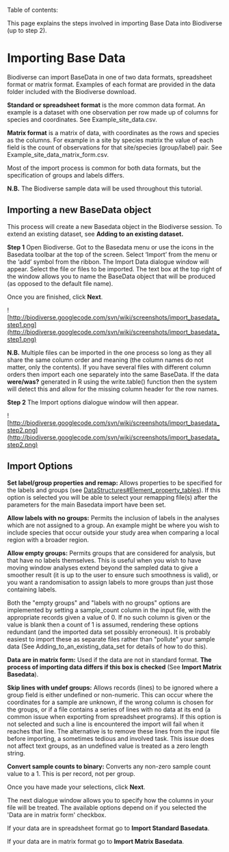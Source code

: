 Table of contents:



This page explains the steps involved in importing Base Data into Biodiverse (up to step 2).

# Importing Base Data #
Biodiverse can import BaseData in one of two data formats, spreadsheet format or matrix format.  Examples of each format are provided in the data folder included with the Biodiverse download.

**Standard or spreadsheet format** is the more common data format.  An example is a dataset with one observation per row made up of columns for species and coordinates.  See Example\_site\_data.csv.

**Matrix format** is a matrix of data, with coordinates as the rows and species as the columns.  For example in a site by species matrix the value of each field is the count of observations for that site/species (group/label) pair.  See Example\_site\_data\_matrix\_form.csv.

Most of the import process is common for both data formats, but the specification of groups and labels differs.

**N.B.**  The Biodiverse sample data will be used throughout this tutorial.

## Importing a new BaseData object ##
This process will create a new Basedata object in the Biodiverse session.  To extend an existing dataset, see **Adding to an existing dataset.**

**Step 1**  Open Biodiverse.  Got to the Basedata menu or use the icons in the Basedata toolbar at the top of the screen.  Select ‘Import’ from the menu or the ‘add’ symbol from the ribbon.  The Import Data dialogue window will appear.  Select the file or files to be imported.  The text box at the top right of the window allows you to name the BaseData object that will be produced (as opposed to the default file name).

Once you are finished, click **Next**.

![http://biodiverse.googlecode.com/svn/wiki/screenshots/import_basedata_step1.png](http://biodiverse.googlecode.com/svn/wiki/screenshots/import_basedata_step1.png)

**N.B.**  Multiple files can be imported in the one process so long as they all share the same column order and meaning (the column names do not matter, only the contents).  If you have several files with different column orders then import each one separately into the same BaseData. If the data **were/was?** generated in R using the write.table() function then the system will detect this and allow for the missing column header for the row names.

**Step 2** The Import options dialogue window will then appear.

![http://biodiverse.googlecode.com/svn/wiki/screenshots/import_basedata_step2.png](http://biodiverse.googlecode.com/svn/wiki/screenshots/import_basedata_step2.png)

## Import Options ##
**Set label/group properties and remap:**  Allows properties to be specified for the labels and groups (see [DataStructures#Element\_property\_tables](DataStructures#Element_property_tables.md)).  If this option is selected you will be able to select your remapping file(s) after the parameters for the main Basedata import have been set.

**Allow labels with no groups:**  Permits the inclusion of labels in the analyses which are not assigned to a group. An example might be where you wish to include species that occur outside your study area when comparing a local region with a broader region.

**Allow empty groups:**  Permits groups that are considered for analysis, but that have no labels themselves. This is useful when you wish to have moving window analyses extend beyond the sampled data to give a smoother result (it is up to the user to ensure such smoothness is valid), or you want a randomisation to assign labels to more groups than just those containing labels.

Both the "empty groups" and "labels with no groups" options are implemented by setting a sample\_count column in the input file, with the appropriate records given a value of 0. If no such column is given or the value is blank then a count of 1 is assumed, rendering these options redundant (and the imported data set possibly erroneous). It is probably easiest to import these as separate files rather than "pollute" your sample data (See Adding\_to\_an\_existing\_data\_set for details of how to do this).

**Data are in matrix form:**  Used if the data are not in standard format.  **The process of importing data differs if this box is checked** (See **Import Matrix Basedata**).

**Skip lines with undef groups:**  Allows records (lines) to be ignored where a group field is either undefined or non-numeric. This can occur where the coordinates for a sample are unknown, if the wrong column is chosen for the groups, or if a file contains a series of lines with no data at its end (a common issue when exporting from spreadsheet programs).  If this option is not selected and such a line is encountered the import will fail when it reaches that line.  The alternative is to remove these lines from the input file before importing, a sometimes tedious and involved task. This issue does not affect text groups, as an undefined value is treated as a zero length string.

**Convert sample counts to binary:**  Converts any non-zero sample count value to a 1.  This is per record, not per group.

Once you have made your selections, click **Next**.

The next dialogue window allows you to specify how the columns in your file will be treated.  The available options depend on if you selected the 'Data are in matrix form' checkbox.

If your data are in spreadsheet format go to **Import Standard Basedata**.

If your data are in matrix format go to **Import Matrix Basedata**.